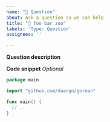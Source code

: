 ```yaml
---
name: "🤔 Question"
about: Ask a question so we can help
title: "🤔 foo bar zoo"
labels: 'Type: Question'
assignees: ''

---
```


**Question description**

**Code snippet** _Optional_

```go
package main

import "github.com/daangn/gorean"

func main() {
  // ..
}
```
